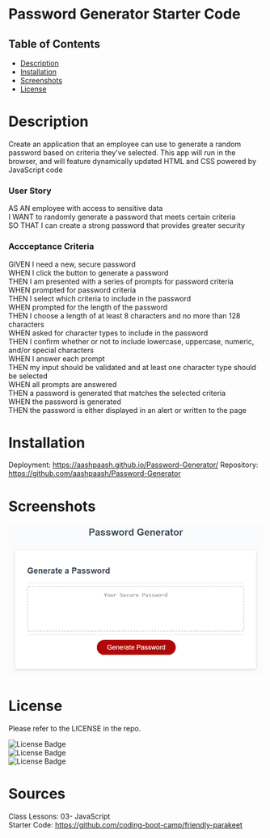 # Password Generator Starter Code

## Table of Contents
- [Description](#Description)
- [Installation](#Installation)
- [Screenshots](#Screenshots)
- [License](#License)

# Description
Create an application that an employee can use to generate a random password based on criteria they've selected. This app will run in the browser, and will feature dynamically updated HTML and CSS powered by JavaScript code 
### User Story
AS AN employee with access to sensitive data<br/>
I WANT to randomly generate a password that meets certain criteria<br/>
SO THAT I can create a strong password that provides greater security<br/>
### Accceptance Criteria
GIVEN I need a new, secure password<br/>
WHEN I click the button to generate a password<br/>
THEN I am presented with a series of prompts for password criteria<br/>
WHEN prompted for password criteria<br/>
THEN I select which criteria to include in the password<br/>
WHEN prompted for the length of the password<br/>
THEN I choose a length of at least 8 characters and no more than 128 characters<br/>
WHEN asked for character types to include in the password<br/>
THEN I confirm whether or not to include lowercase, uppercase, numeric, and/or special characters<br/>
WHEN I answer each prompt<br/>
THEN my input should be validated and at least one character type should be selected<br/>
WHEN all prompts are answered<br/>
THEN a password is generated that matches the selected criteria<br/>
WHEN the password is generated<br/>
THEN the password is either displayed in an alert or written to the page<br/>
# Installation <br/>
Deployment: https://aashpaash.github.io/Password-Generator/
Repository: https://github.com/aashpaash/Password-Generator

# Screenshots <br/>
![Screenshot](./Assets/JS%20Screenshot.png)

# License<br/>
Please refer to the LICENSE in the repo.

![License Badge](https://img.shields.io/badge/JavaScript-JS-blue) <br/>
![License Badge](https://img.shields.io/badge/HTML-HTML-blue)<br/>
![License Badge](https://img.shields.io/badge/CSS-CSS-blue) <br/>

# Sources
Class Lessons: 03- JavaScript <br/>
Starter Code: https://github.com/coding-boot-camp/friendly-parakeet 

